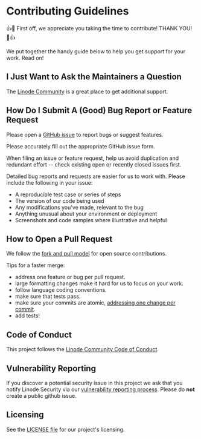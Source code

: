 # Contributing Guidelines

:+1::tada: First off, we appreciate you taking the time to contribute! THANK YOU! :tada::+1:

We put together the handy guide below to help you get support for your work. Read on!

## I Just Want to Ask the Maintainers a Question

The [Linode Community](https://www.linode.com/community/questions/) is a great place to get additional support.

## How Do I Submit A (Good) Bug Report or Feature Request

Please open a [GitHub issue](https://github.com/linode/kontainer-engine-driver-lke/issues/new/choose) to report bugs or suggest features.

Please accurately fill out the appropriate GitHub issue form.

When filing an issue or feature request, help us avoid duplication and redundant effort -- check existing open or recently closed issues first.

Detailed bug reports and requests are easier for us to work with. Please include the following in your issue:

* A reproducible test case or series of steps
* The version of our code being used
* Any modifications you've made, relevant to the bug
* Anything unusual about your environment or deployment
* Screenshots and code samples where illustrative and helpful

## How to Open a Pull Request

We follow the [fork and pull model](https://opensource.guide/how-to-contribute/#opening-a-pull-request) for open source contributions.

Tips for a faster merge:
* address one feature or bug per pull request.
* large formatting changes make it hard for us to focus on your work.
* follow language coding conventions.
* make sure that tests pass.
* make sure your commits are atomic, [addressing one change per commit](https://chris.beams.io/posts/git-commit/).
* add tests!

## Code of Conduct

This project follows the [Linode Community Code of Conduct](https://www.linode.com/community/questions/conduct).

## Vulnerability Reporting

If you discover a potential security issue in this project we ask that you notify Linode Security via our [vulnerability reporting process](https://hackerone.com/linode). Please do **not** create a public github issue.

## Licensing

See the [LICENSE file](/LICENSE) for our project's licensing.
